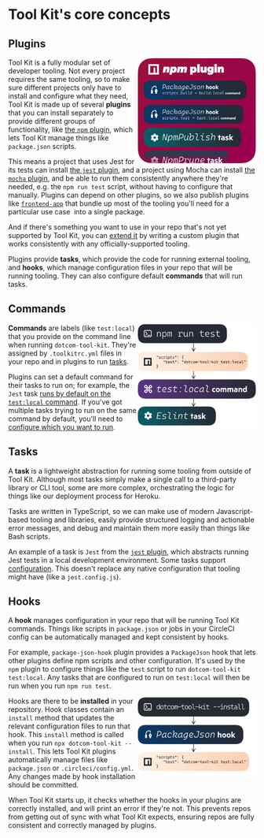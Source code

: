 # Tool Kit's core concepts

## Plugins

<img width="240" src="../etc/plugin.svg" align="right">

Tool Kit is a fully modular set of developer tooling. Not every project requires the same tooling, so to make sure different projects only have to install and configure what they need, Tool Kit is made up of several **plugins** that you can install separately to provide different groups of functionality, like [the `npm` plugin](plugins/npm), which lets Tool Kit manage things like `package.json` scripts.

This means a project that uses Jest for its tests can install [the `jest` plugin](../plugins/jest), and a project using Mocha can install [the `mocha` plugin](plugins/mocha), and be able to run them consistently anywhere they're needed, e.g. the `npm run test` script, without having to configure that manually. Plugins can depend on other plugins, so we also publish plugins like [`frontend-app`](../plugins/frontend-app/) that bundle up most of the tooling you'll need for a particular use case  into a single package.

And if there's something you want to use in your repo that's not yet supported by Tool Kit, you can [extend it](./extending-tool-kit.md) by writing a custom plugin that works consistently with any officially-supported tooling.

Plugins provide **tasks**, which provide the code for running external tooling, and **hooks**, which manage configuration files in your repo that will be running tooling. They can also configure default **commands** that will run tasks.

## Commands

<img width="240" src="../etc/running-command.svg" align="right">

**Commands** are labels (like `test:local`) that you provide on the command line when running `dotcom-tool-kit`. They're assigned by `.toolkitrc.yml` files in your repo and in plugins to run [tasks](#tasks).

Plugins can set a default command for their tasks to run on; for example, the `Jest` task [runs by default on the `test:local` command](./plugins/jest/.toolkitrc.yml#L5). If you've got multiple tasks trying to run on the same command by default, you'll need to [configure which you want to run](./docs/resolving-plugin-conflicts.md).

## Tasks

A **task** is a lightweight abstraction for running some tooling from outside of Tool Kit. Although most tasks simply make a single call to a third-party library or CLI tool, some are more complex, orchestrating the logic for things like our deployment process for Heroku.

Tasks are written in TypeScript, so we can make use of modern Javascript-based tooling and libraries, easily provide structured logging and actionable error messages, and debug and maintain them more easily than things like Bash scripts.

An example of a task is `Jest` from the [`jest` plugin](../plugins/jest), which abstracts running Jest tests in a local development environment. Some tasks support [configuration](../readme.md#configuring-tool-kit). This doesn't replace any native configuration that tooling might have (like a `jest.config.js`).

## Hooks

A **hook** manages configuration in your repo that will be running Tool Kit commands. Things like scripts in `package.json` or jobs in your CircleCI config can be automatically managed and kept consistent by hooks.

For example, `package-json-hook` plugin provides a `PackageJson` hook that lets other plugins define npm scripts and other configuration. It's used by the `npm` plugin to configure things like the `test` script to run `dotcom-tool-kit test:local`. Any tasks that are configured to run on `test:local` will then be run when you run `npm run test`.

<img width="240" src="../etc/installing-hook.svg" align="right">

Hooks are there to be **installed** in your repository. Hook classes contain an `install` method that updates the relevant configuration files to run that hook. This `install` method is called when you run `npx dotcom-tool-kit --install`. This lets Tool Kit plugins automatically manage files like `package.json` or `.circleci/config.yml`. Any changes made by hook installation should be committed.

When Tool Kit starts up, it checks whether the hooks in your plugins are correctly installed, and will print an error if they're not. This prevents repos from getting out of sync with what Tool Kit expects, ensuring repos are fully consistent and correctly managed by plugins.
